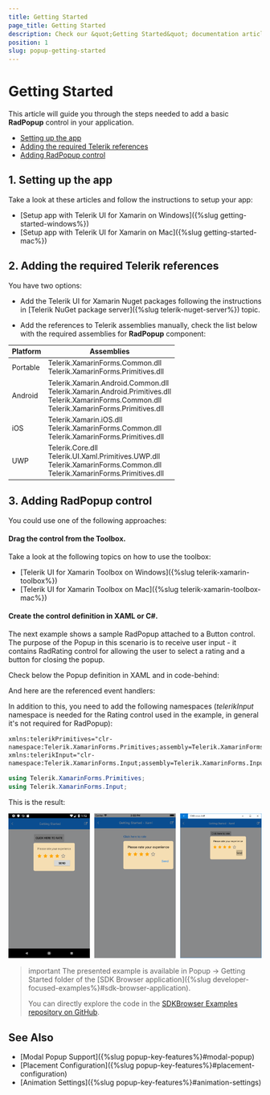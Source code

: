 ```yaml
---
title: Getting Started
page_title: Getting Started
description: Check our &quot;Getting Started&quot; documentation article for Telerik Popup for Xamarin control.
position: 1
slug: popup-getting-started
---
```


# Getting Started

This article will guide you through the steps needed to add a basic **RadPopup** control in your application. 

* [Setting up the app](#1-setting-up-the-app)
* [Adding the required Telerik references](#2-adding-the-required-telerik-references)
* [Adding RadPopup control](#3-adding-radpopup-control)

## 1. Setting up the app

Take a look at these articles and follow the instructions to setup your app:

- [Setup app with Telerik UI for Xamarin on Windows]({%slug getting-started-windows%})
- [Setup app with Telerik UI for Xamarin on Mac]({%slug getting-started-mac%})

## 2. Adding the required Telerik references

You have two options:

* Add the Telerik UI for Xamarin Nuget packages following the instructions in [Telerik NuGet package server]({%slug telerik-nuget-server%}) topic.

* Add the references to Telerik assemblies manually, check the list below with the required assemblies for **RadPopup** component:

| Platform | Assemblies |
| -------- | ---------- |
| Portable | Telerik.XamarinForms.Common.dll<br/>Telerik.XamarinForms.Primitives.dll |
| Android  | Telerik.Xamarin.Android.Common.dll<br/>Telerik.Xamarin.Android.Primitives.dll<br/>Telerik.XamarinForms.Common.dll<br/>Telerik.XamarinForms.Primitives.dll |
| iOS      | Telerik.Xamarin.iOS.dll <br/>Telerik.XamarinForms.Common.dll<br/>Telerik.XamarinForms.Primitives.dll |
| UWP      | Telerik.Core.dll<br/>Telerik.UI.Xaml.Primitives.UWP.dll<br/>Telerik.XamarinForms.Common.dll<br/>Telerik.XamarinForms.Primitives.dll |

## 3. Adding RadPopup control

You could use one of the following approaches:

#### Drag the control from the Toolbox. 

Take a look at the following topics on how to use the toolbox:

* [Telerik UI for Xamarin Toolbox on Windows]({%slug telerik-xamarin-toolbox%})
* [Telerik UI for Xamarin Toolbox on Mac]({%slug telerik-xamarin-toolbox-mac%})
	
#### Create the control definition in XAML or C#.

The next example shows a sample RadPopup attached to a Button control. The purpose of the Popup in this scenario is to receive user input - it contains RadRating control for allowing the user to select a rating and a button for closing the popup.

Check below the Popup definition in XAML and in code-behind:

<snippet id='popup-getting-started-xaml' />
<snippet id='popup-getting-started-csharp' />

And here are the referenced event handlers:

<snippet id='popup-gettingstarted-events' />

In addition to this, you need to add the following namespaces (*telerikInput* namespace is needed for the Rating control used in the example, in general it's not required for RadPopup):

```XAML
xmlns:telerikPrimitives="clr-namespace:Telerik.XamarinForms.Primitives;assembly=Telerik.XamarinForms.Primitives"
xmlns:telerikInput="clr-namespace:Telerik.XamarinForms.Input;assembly=Telerik.XamarinForms.Input"
```
```C#
using Telerik.XamarinForms.Primitives;
using Telerik.XamarinForms.Input;
```

This is the result:

![RadPopup](images/popup_getting_started.png)

>important The presented example is available in Popup -> Getting Started folder of the [SDK Browser application]({%slug developer-focused-examples%}#sdk-browser-application).
>
>You can directly explore the code in the [SDKBrowser Examples repository on GitHub](https://github.com/telerik/xamarin-forms-sdk/tree/master/XamarinSDK/SDKBrowser/SDKBrowser/Examples/PopupControl/GettingStartedCategory/GettingStartedExample).

## See Also

- [Modal Popup Support]({%slug popup-key-features%}#modal-popup)
- [Placement Configuration]({%slug popup-key-features%}#placement-configuration)
- [Animation Settings]({%slug popup-key-features%}#animation-settings)